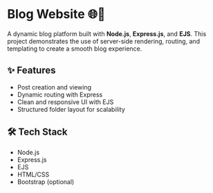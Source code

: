 # Blog Website 🌐📝

A dynamic blog platform built with **Node.js**, **Express.js**, and **EJS**. This project demonstrates the use of server-side rendering, routing, and templating to create a smooth blog experience.

## ✨ Features

- Post creation and viewing
- Dynamic routing with Express
- Clean and responsive UI with EJS
- Structured folder layout for scalability

## 🛠 Tech Stack

- Node.js
- Express.js
- EJS
- HTML/CSS
- Bootstrap (optional)
